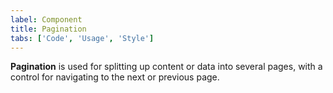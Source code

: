```yaml
---
label: Component
title: Pagination
tabs: ['Code', 'Usage', 'Style']
---
```


<page-intro>**Pagination** is used for splitting up content or data into several pages, with a control for navigating to the next or previous page.</page-intro>

<component 
    name="Pagination"
    component="pagination" 
    variation="pagination"
    codepen="MOEwbp"
    hasReactVersion="true"
    >
</component>

<component-docs component="pagination"></component-docs>
